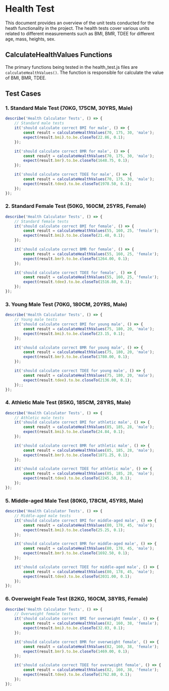 # Health Test

This document provides an overview of the unit tests conducted for the heath functionality in the project. The health tests cover various units related to different measurements such as BMI, BMR, TDEE for different age, mass, heights, sex.

## CalculateHealthValues  Functions

The primary functions being tested in the health_test.js files are `calculateHealthValues()`. The function is  responsible for calculate the value of BMI, BMR, TDEE.

## Test Cases

### 1. Standard Male Test (70KG, 175CM, 30YRS, Male)
```javascript
describe('Health Calculator Tests', () => {
    // Standard male tests
    it('should calculate correct BMI for male', () => {
        const result = calculateHealthValues(70, 175, 30, 'male');
        expect(result.bmi).to.be.closeTo(22.86, 0.1);
    });

    it('should calculate correct BMR for male', () => {
        const result = calculateHealthValues(70, 175, 30, 'male');
        expect(result.bmr).to.be.closeTo(1648.75, 0.1);
    });

    it('should calculate correct TDEE for male', () => {
        const result = calculateHealthValues(70, 175, 30, 'male');
        expect(result.tdee).to.be.closeTo(1978.50, 0.1);
    });
});
````

### 2. Standard Female Test (50KG, 160CM, 25YRS, Female)
```javascript
describe('Health Calculator Tests', () => {
    // Standard female tests
    it('should calculate correct BMI for female', () => {
        const result = calculateHealthValues(55, 160, 25, 'female');
        expect(result.bmi).to.be.closeTo(21.48, 0.1);
    });

    it('should calculate correct BMR for female', () => {
        const result = calculateHealthValues(55, 160, 25, 'female');
        expect(result.bmr).to.be.closeTo(1264.00, 0.1);
    });

    it('should calculate correct TDEE for female', () => {
        const result = calculateHealthValues(55, 160, 25, 'female');
        expect(result.tdee).to.be.closeTo(1516.80, 0.1);
    });
});
````
### 3. Young Male Test (70KG, 180CM, 20YRS, Male)
```javascript
describe('Health Calculator Tests', () => {
    // Young male tests
    it('should calculate correct BMI for young male', () => {
        const result = calculateHealthValues(75, 180, 20, 'male');
        expect(result.bmi).to.be.closeTo(23.15, 0.1);
    });

    it('should calculate correct BMR for young male', () => {
        const result = calculateHealthValues(75, 180, 20, 'male');
        expect(result.bmr).to.be.closeTo(1780.00, 0.1);
    });

    it('should calculate correct TDEE for young male', () => {
        const result = calculateHealthValues(75, 180, 20, 'male');
        expect(result.tdee).to.be.closeTo(2136.00, 0.1);
    });;
});
````

### 4. Athletic Male Test (85KG, 185CM, 28YRS, Male)
```javascript
describe('Health Calculator Tests', () => {
    // Athletic male tests
    it('should calculate correct BMI for athletic male', () => {
        const result = calculateHealthValues(85, 185, 28, 'male');
        expect(result.bmi).to.be.closeTo(24.84, 0.1);
    });

    it('should calculate correct BMR for athletic male', () => {
        const result = calculateHealthValues(85, 185, 28, 'male');
        expect(result.bmr).to.be.closeTo(1871.25, 0.1);
    });

    it('should calculate correct TDEE for athletic male', () => {
        const result = calculateHealthValues(85, 185, 28, 'male');
        expect(result.tdee).to.be.closeTo(2245.50, 0.1);
    });
});
````

### 5. Middle-aged Male Test (80KG, 178CM, 45YRS, Male)
```javascript
describe('Health Calculator Tests', () => {
    // Middle-aged male tests
    it('should calculate correct BMI for middle-aged male', () => {
        const result = calculateHealthValues(80, 178, 45, 'male');
        expect(result.bmi).to.be.closeTo(25.25, 0.1);
    });

    it('should calculate correct BMR for middle-aged male', () => {
        const result = calculateHealthValues(80, 178, 45, 'male');
        expect(result.bmr).to.be.closeTo(1692.50, 0.1);
    });

    it('should calculate correct TDEE for middle-aged male', () => {
        const result = calculateHealthValues(80, 178, 45, 'male');
        expect(result.tdee).to.be.closeTo(2031.00, 0.1);
    });
});
````

### 6. Overweight Feale Test (82KG, 160CM, 38YRS, Female)
```javascript
describe('Health Calculator Tests', () => {
    // Overweight female tests
    it('should calculate correct BMI for overweight female', () => {
        const result = calculateHealthValues(82, 160, 38, 'female');
        expect(result.bmi).to.be.closeTo(32.03, 0.1);
    });

    it('should calculate correct BMR for overweight female', () => {
        const result = calculateHealthValues(82, 160, 38, 'female');
        expect(result.bmr).to.be.closeTo(1469.00, 0.1);
    });

    it('should calculate correct TDEE for overweight female', () => {
        const result = calculateHealthValues(82, 160, 38, 'female');
        expect(result.tdee).to.be.closeTo(1762.80, 0.1);
    });
});
```
